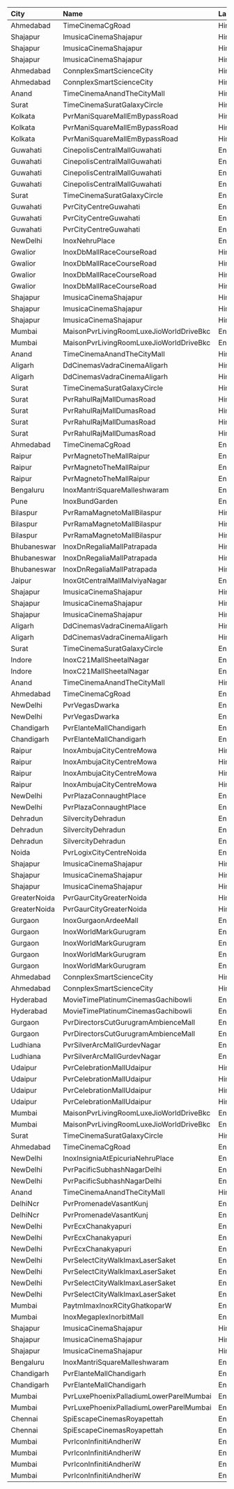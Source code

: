 | City         | Name                                    | Language |  Time | Type                    | Price | Capacity | Booked |
| :----------- | :-------------------------------------- | :------- | ----: | :---------------------- | ----: | -------: | -----: |
| Ahmedabad    | TimeCinemaCgRoad                        | Hindi    | 09:15 | Standard180             |  180₹ |      108 |      8 |
| Shajapur     | ImusicaCinemaShajapur                   | Hindi    | 10:00 | Royal                   |  200₹ |       12 |      0 |
| Shajapur     | ImusicaCinemaShajapur                   | Hindi    | 10:00 | Redcarpet               |   80₹ |      120 |      0 |
| Shajapur     | ImusicaCinemaShajapur                   | Hindi    | 10:00 | Gold                    |   80₹ |       45 |      0 |
| Ahmedabad    | ConnplexSmartScienceCity                | Hindi    | 10:00 | Miller                  |  140₹ |      100 |      0 |
| Ahmedabad    | ConnplexSmartScienceCity                | Hindi    | 10:00 | Lounger                 |  140₹ |      100 |      0 |
| Anand        | TimeCinemaAnandTheCityMall              | Hindi    | 10:15 | Standard100             |  100₹ |      131 |     31 |
| Surat        | TimeCinemaSuratGalaxyCircle             | Hindi    | 10:15 | Sofa180                 |  180₹ |       34 |      0 |
| Kolkata      | PvrManiSquareMallEmBypassRoad           | Hindi    | 11:00 | Classic                 |  120₹ |       48 |      0 |
| Kolkata      | PvrManiSquareMallEmBypassRoad           | Hindi    | 11:00 | Prime                   |  160₹ |       94 |      1 |
| Kolkata      | PvrManiSquareMallEmBypassRoad           | Hindi    | 11:00 | Recliner                |  390₹ |        8 |      0 |
| Guwahati     | CinepolisCentralMallGuwahati            | English  | 11:15 | Normal                  |  130₹ |       13 |      0 |
| Guwahati     | CinepolisCentralMallGuwahati            | English  | 11:15 | Executive               |  150₹ |       62 |      0 |
| Guwahati     | CinepolisCentralMallGuwahati            | English  | 11:15 | Premium                 |  170₹ |       26 |      2 |
| Guwahati     | CinepolisCentralMallGuwahati            | English  | 11:15 | Vip                     |  350₹ |        4 |      0 |
| Surat        | TimeCinemaSuratGalaxyCircle             | English  | 11:45 | Standard140             |  140₹ |       96 |      0 |
| Guwahati     | PvrCityCentreGuwahati                   | English  | 11:50 | Classic                 |  150₹ |       44 |     22 |
| Guwahati     | PvrCityCentreGuwahati                   | English  | 11:50 | Prime                   |  170₹ |      107 |     55 |
| Guwahati     | PvrCityCentreGuwahati                   | English  | 11:50 | PrimePlus               |  220₹ |       14 |      7 |
| NewDelhi     | InoxNehruPlace                          | English  | 12:00 | Normal                  |  278₹ |       82 |      0 |
| Gwalior      | InoxDbMallRaceCourseRoad                | Hindi    | 12:10 | Club                    |  100₹ |       46 |      0 |
| Gwalior      | InoxDbMallRaceCourseRoad                | Hindi    | 12:10 | Executive               |  100₹ |       24 |      0 |
| Gwalior      | InoxDbMallRaceCourseRoad                | Hindi    | 12:10 | RoyaleRecliners         |  150₹ |        3 |      0 |
| Gwalior      | InoxDbMallRaceCourseRoad                | Hindi    | 12:10 | Royale                  |  100₹ |       49 |      0 |
| Shajapur     | ImusicaCinemaShajapur                   | Hindi    | 12:30 | Royal                   |  200₹ |       12 |      0 |
| Shajapur     | ImusicaCinemaShajapur                   | Hindi    | 12:30 | Redcarpet               |   80₹ |      120 |      0 |
| Shajapur     | ImusicaCinemaShajapur                   | Hindi    | 12:30 | Gold                    |   80₹ |       45 |      0 |
| Mumbai       | MaisonPvrLivingRoomLuxeJioWorldDriveBkc | English  | 12:30 | Luxe                    |  500₹ |       32 |     16 |
| Mumbai       | MaisonPvrLivingRoomLuxeJioWorldDriveBkc | English  | 12:30 | LuxeSuperior            |  500₹ |       12 |      8 |
| Anand        | TimeCinemaAnandTheCityMall              | Hindi    | 12:45 | Standard100             |  100₹ |      131 |     31 |
| Aligarh      | DdCinemasVadraCinemaAligarh             | Hindi    | 13:00 | ClubRecliner            |  450₹ |      100 |      0 |
| Aligarh      | DdCinemasVadraCinemaAligarh             | Hindi    | 13:00 | PremierRocker           |  180₹ |      100 |      0 |
| Surat        | TimeCinemaSuratGalaxyCircle             | Hindi    | 13:00 | Sofa220                 |  220₹ |       34 |      0 |
| Surat        | PvrRahulRajMallDumasRoad                | Hindi    | 13:00 | Recliner                |  250₹ |       24 |      0 |
| Surat        | PvrRahulRajMallDumasRoad                | Hindi    | 13:00 | Prime                   |  150₹ |       72 |     21 |
| Surat        | PvrRahulRajMallDumasRoad                | Hindi    | 13:00 | ClassicPlus             |  140₹ |       30 |      0 |
| Surat        | PvrRahulRajMallDumasRoad                | Hindi    | 13:00 | Classic                 |  140₹ |       30 |      0 |
| Ahmedabad    | TimeCinemaCgRoad                        | English  | 13:15 | Standard200             |  200₹ |      108 |      8 |
| Raipur       | PvrMagnetoTheMallRaipur                 | English  | 14:00 | Prime                   |  150₹ |      192 |     22 |
| Raipur       | PvrMagnetoTheMallRaipur                 | English  | 14:00 | Recliner                |  320₹ |       22 |      0 |
| Raipur       | PvrMagnetoTheMallRaipur                 | English  | 14:00 | Classic                 |  120₹ |       38 |      0 |
| Bengaluru    | InoxMantriSquareMalleshwaram            | English  | 14:20 | Insignia                |  270₹ |       42 |      0 |
| Pune         | InoxBundGarden                          | English  | 14:30 | Royale                  |  200₹ |        4 |      0 |
| Bilaspur     | PvrRamaMagnetoMallBilaspur              | Hindi    | 14:45 | Classic                 |  150₹ |       36 |      0 |
| Bilaspur     | PvrRamaMagnetoMallBilaspur              | Hindi    | 14:45 | Prime                   |  170₹ |       69 |      4 |
| Bilaspur     | PvrRamaMagnetoMallBilaspur              | Hindi    | 14:45 | PrimePlus               |  330₹ |       10 |      0 |
| Bhubaneswar  | InoxDnRegaliaMallPatrapada              | Hindi    | 14:50 | Club                    |  112₹ |       20 |      0 |
| Bhubaneswar  | InoxDnRegaliaMallPatrapada              | Hindi    | 14:50 | Executive               |  112₹ |       10 |      0 |
| Bhubaneswar  | InoxDnRegaliaMallPatrapada              | Hindi    | 14:50 | Royal                   |  112₹ |       37 |      0 |
| Jaipur       | InoxGtCentralMallMalviyaNagar           | English  | 15:15 | Insignia                |  350₹ |       15 |      0 |
| Shajapur     | ImusicaCinemaShajapur                   | Hindi    | 15:30 | Royal                   |  200₹ |       12 |      0 |
| Shajapur     | ImusicaCinemaShajapur                   | Hindi    | 15:30 | Redcarpet               |   80₹ |      120 |      0 |
| Shajapur     | ImusicaCinemaShajapur                   | Hindi    | 15:30 | Gold                    |   80₹ |       45 |      0 |
| Aligarh      | DdCinemasVadraCinemaAligarh             | Hindi    | 15:30 | ClubRecliner            |  450₹ |      100 |      0 |
| Aligarh      | DdCinemasVadraCinemaAligarh             | Hindi    | 15:30 | PremierRocker           |  180₹ |      100 |      0 |
| Surat        | TimeCinemaSuratGalaxyCircle             | English  | 15:50 | Sofa250                 |  250₹ |       34 |      0 |
| Indore       | InoxC21MallSheetalNagar                 | English  | 16:00 | Cl                      |  180₹ |       33 |      0 |
| Indore       | InoxC21MallSheetalNagar                 | English  | 16:00 | Ry                      |  180₹ |       59 |      0 |
| Anand        | TimeCinemaAnandTheCityMall              | Hindi    | 16:00 | Standard100             |  100₹ |      127 |     27 |
| Ahmedabad    | TimeCinemaCgRoad                        | English  | 16:00 | Sofa280                 |  280₹ |       84 |      0 |
| NewDelhi     | PvrVegasDwarka                          | English  | 16:10 | Prime                   |  345₹ |        7 |      0 |
| NewDelhi     | PvrVegasDwarka                          | English  | 16:10 | Classic                 |  295₹ |       60 |      1 |
| Chandigarh   | PvrElanteMallChandigarh                 | English  | 16:10 | Classic                 |  165₹ |       70 |      2 |
| Chandigarh   | PvrElanteMallChandigarh                 | English  | 16:10 | Recliner                |  507₹ |       13 |      4 |
| Raipur       | InoxAmbujaCityCentreMowa                | Hindi    | 16:15 | Club                    |   70₹ |      184 |      0 |
| Raipur       | InoxAmbujaCityCentreMowa                | Hindi    | 16:15 | Executive               |   70₹ |       36 |      0 |
| Raipur       | InoxAmbujaCityCentreMowa                | Hindi    | 16:15 | RoyalRecliner           |  190₹ |       14 |      0 |
| Raipur       | InoxAmbujaCityCentreMowa                | Hindi    | 16:15 | Royal                   |   90₹ |       34 |      0 |
| NewDelhi     | PvrPlazaConnaughtPlace                  | English  | 16:15 | Prime                   |  370₹ |       50 |      6 |
| NewDelhi     | PvrPlazaConnaughtPlace                  | English  | 16:15 | Classic                 |  340₹ |      100 |      0 |
| Dehradun     | SilvercityDehradun                      | English  | 16:30 | Gold                    |   99₹ |      178 |      0 |
| Dehradun     | SilvercityDehradun                      | English  | 16:30 | Platinum                |  149₹ |        9 |      0 |
| Dehradun     | SilvercityDehradun                      | English  | 16:30 | Silver                  |   99₹ |       68 |      0 |
| Noida        | PvrLogixCityCentreNoida                 | English  | 18:00 | Classic                 |  260₹ |       49 |      5 |
| Shajapur     | ImusicaCinemaShajapur                   | Hindi    | 18:30 | Royal                   |  200₹ |       12 |      0 |
| Shajapur     | ImusicaCinemaShajapur                   | Hindi    | 18:30 | Redcarpet               |   80₹ |      120 |      0 |
| Shajapur     | ImusicaCinemaShajapur                   | Hindi    | 18:30 | Gold                    |   80₹ |       45 |      0 |
| GreaterNoida | PvrGaurCityGreaterNoida                 | Hindi    | 18:40 | Classic                 |  190₹ |       50 |      3 |
| GreaterNoida | PvrGaurCityGreaterNoida                 | Hindi    | 18:40 | Prime                   |  215₹ |        7 |      0 |
| Gurgaon      | InoxGurgaonArdeeMall                    | English  | 18:45 | Insignia                |  550₹ |       11 |      0 |
| Gurgaon      | InoxWorldMarkGurugram                   | English  | 18:45 | Club                    |  220₹ |       33 |      0 |
| Gurgaon      | InoxWorldMarkGurugram                   | English  | 18:45 | Executive               |  200₹ |       13 |      0 |
| Gurgaon      | InoxWorldMarkGurugram                   | English  | 18:45 | RoyalRecliner           |  450₹ |        3 |      0 |
| Gurgaon      | InoxWorldMarkGurugram                   | English  | 18:45 | Royal                   |  240₹ |       27 |      0 |
| Ahmedabad    | ConnplexSmartScienceCity                | Hindi    | 19:00 | Miller                  |  160₹ |      100 |      0 |
| Ahmedabad    | ConnplexSmartScienceCity                | Hindi    | 19:00 | Lounger                 |  140₹ |      100 |      0 |
| Hyderabad    | MovieTimePlatinumCinemasGachibowli      | English  | 19:00 | PlatinumRecliners       |  250₹ |       32 |     11 |
| Hyderabad    | MovieTimePlatinumCinemasGachibowli      | English  | 19:00 | PlatinumPremiumRecliner |  250₹ |       16 |     16 |
| Gurgaon      | PvrDirectorsCutGurugramAmbienceMall     | English  | 19:00 | Platinum                |  600₹ |       27 |      8 |
| Gurgaon      | PvrDirectorsCutGurugramAmbienceMall     | English  | 19:00 | PlatinumSuperior        |  600₹ |        8 |      3 |
| Ludhiana     | PvrSilverArcMallGurdevNagar             | English  | 19:05 | Prime                   |  250₹ |       18 |      0 |
| Ludhiana     | PvrSilverArcMallGurdevNagar             | English  | 19:05 | Classic                 |  200₹ |       84 |      2 |
| Udaipur      | PvrCelebrationMallUdaipur               | Hindi    | 19:10 | Classic                 |  110₹ |       26 |      0 |
| Udaipur      | PvrCelebrationMallUdaipur               | Hindi    | 19:10 | Prime                   |  140₹ |       78 |      0 |
| Udaipur      | PvrCelebrationMallUdaipur               | Hindi    | 19:10 | PrimePlus               |  170₹ |       26 |      2 |
| Udaipur      | PvrCelebrationMallUdaipur               | Hindi    | 19:10 | Recliner                |  250₹ |       13 |      4 |
| Mumbai       | MaisonPvrLivingRoomLuxeJioWorldDriveBkc | English  | 19:15 | Luxe                    |  700₹ |       24 |     15 |
| Mumbai       | MaisonPvrLivingRoomLuxeJioWorldDriveBkc | English  | 19:15 | LuxeSuperior            |  700₹ |       10 |     10 |
| Surat        | TimeCinemaSuratGalaxyCircle             | Hindi    | 19:15 | Standard200             |  200₹ |       96 |      0 |
| Ahmedabad    | TimeCinemaCgRoad                        | English  | 19:20 | Standard280             |  280₹ |       84 |      0 |
| NewDelhi     | InoxInsigniaAtEpicuriaNehruPlace        | English  | 19:30 | Insignia                |  553₹ |       12 |      0 |
| NewDelhi     | PvrPacificSubhashNagarDelhi             | English  | 19:30 | Prime                   |  350₹ |      103 |     53 |
| NewDelhi     | PvrPacificSubhashNagarDelhi             | English  | 19:30 | PrimePlus               |  350₹ |       37 |     19 |
| Anand        | TimeCinemaAnandTheCityMall              | Hindi    | 19:30 | Standard100             |  100₹ |      142 |     42 |
| DelhiNcr     | PvrPromenadeVasantKunj                  | English  | 19:30 | Classic                 |  360₹ |       50 |     25 |
| DelhiNcr     | PvrPromenadeVasantKunj                  | English  | 19:30 | Prime                   |  390₹ |       44 |     25 |
| NewDelhi     | PvrEcxChanakyapuri                      | English  | 19:35 | Classic                 |  260₹ |        8 |      2 |
| NewDelhi     | PvrEcxChanakyapuri                      | English  | 19:35 | Prime                   |  310₹ |       75 |      2 |
| NewDelhi     | PvrEcxChanakyapuri                      | English  | 19:35 | PrimePlus               |  360₹ |       20 |      1 |
| NewDelhi     | PvrSelectCityWalkImaxLaserSaket         | English  | 19:35 | LoungerNormal           |  300₹ |        5 |      0 |
| NewDelhi     | PvrSelectCityWalkImaxLaserSaket         | English  | 19:35 | ClassicNormal           |  250₹ |       65 |      0 |
| NewDelhi     | PvrSelectCityWalkImaxLaserSaket         | English  | 19:35 | Prime                   |  300₹ |       70 |      1 |
| NewDelhi     | PvrSelectCityWalkImaxLaserSaket         | English  | 19:35 | ReclinersNormal         |  500₹ |        9 |      9 |
| Mumbai       | PaytmImaxInoxRCityGhatkoparW            | English  | 20:00 | Insignia                |  400₹ |       18 |      0 |
| Mumbai       | InoxMegaplexInorbitMall                 | English  | 20:30 | Insignia                |  350₹ |        4 |      0 |
| Shajapur     | ImusicaCinemaShajapur                   | Hindi    | 21:00 | Royal                   |  200₹ |       12 |      0 |
| Shajapur     | ImusicaCinemaShajapur                   | Hindi    | 21:00 | Redcarpet               |   80₹ |      120 |      0 |
| Shajapur     | ImusicaCinemaShajapur                   | Hindi    | 21:00 | Gold                    |   80₹ |       45 |      0 |
| Bengaluru    | InoxMantriSquareMalleshwaram            | English  | 21:00 | Insignia                |  350₹ |       32 |      0 |
| Chandigarh   | PvrElanteMallChandigarh                 | English  | 21:15 | Classic                 |  165₹ |       70 |      2 |
| Chandigarh   | PvrElanteMallChandigarh                 | English  | 21:15 | Recliner                |  507₹ |       13 |      0 |
| Mumbai       | PvrLuxePhoenixPalladiumLowerParelMumbai | English  | 21:50 | PrimePlus               |  500₹ |       15 |     15 |
| Mumbai       | PvrLuxePhoenixPalladiumLowerParelMumbai | English  | 21:50 | Prime                   |  500₹ |        6 |      6 |
| Chennai      | SpiEscapeCinemasRoyapettah              | English  | 22:15 | Elite                   |  211₹ |       50 |     38 |
| Chennai      | SpiEscapeCinemasRoyapettah              | English  | 22:15 | Budget                  |   66₹ |        5 |      5 |
| Mumbai       | PvrIconInfinitiAndheriW                 | English  | 22:30 | Classic                 |  160₹ |       60 |     30 |
| Mumbai       | PvrIconInfinitiAndheriW                 | English  | 22:30 | DboxPrime               |  280₹ |       40 |     27 |
| Mumbai       | PvrIconInfinitiAndheriW                 | English  | 22:30 | Prime                   |  180₹ |      180 |     91 |
| Mumbai       | PvrIconInfinitiAndheriW                 | English  | 22:30 | DboxRecliner            |  400₹ |       16 |     10 |